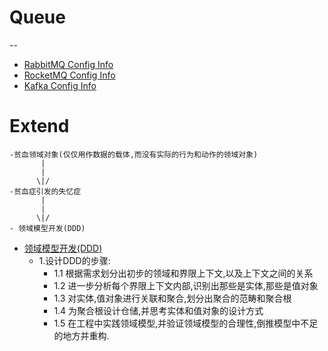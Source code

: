 # Queue
--
- [RabbitMQ Config Info](https://github.com/HelloJavaWorld123/Queue/tree/master/rabbitmq/config.md)
- [RocketMQ Config Info](https://github.com/HelloJavaWorld123/Queue/tree/master/rocketmq/config.md)
- [Kafka Config Info](https://github.com/HelloJavaWorld123/Queue/tree/master/kafka/config.md)



# Extend
    -贫血领域对象(仅仅用作数据的载体,而没有实际的行为和动作的领域对象)
           |
           |
          \|/
    -贫血症引发的失忆症 
           |
           |
          \|/
    - 领域模型开发(DDD)
      
      
- [领域模型开发(DDD)](https://mp.weixin.qq.com/s?__biz=MjM5NjQ5MTI5OA==&mid=2651747236&idx=1&sn=baf67052ec1961c3c6de1af26fba9b22&chksm=bd12aae98a6523ff90b3461d00fee548554fdeb2112b541de87d0c59dea45bc60d2f5211d6a6&scene=21#wechat_redirect)
  - 1.设计DDD的步骤:
    - 1.1 根据需求划分出初步的领域和界限上下文,以及上下文之间的关系
    - 1.2 进一步分析每个界限上下文内部,识别出那些是实体,那些是值对象
    - 1.3 对实体,值对象进行关联和聚合,划分出聚合的范畴和聚合根
    - 1.4 为聚合根设计仓储,并思考实体和值对象的设计方式
    - 1.5 在工程中实践领域模型,并验证领域模型的合理性,倒推模型中不足的地方并重构.